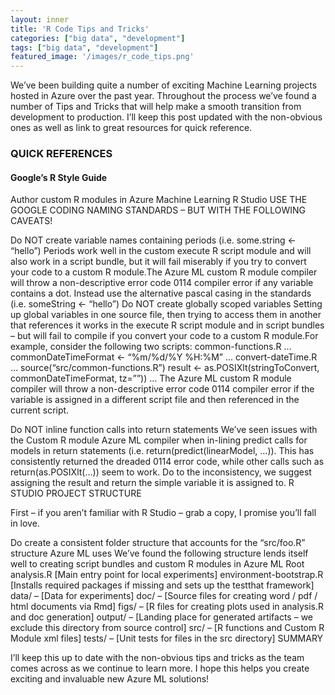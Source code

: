 ```yaml
---
layout: inner
title: 'R Code Tips and Tricks'
categories: ["big data", "development"]
tags: ["big data", "development"]
featured_image: '/images/r_code_tips.png'
---
```


We’ve been building quite a number of exciting Machine Learning projects hosted in Azure over the past year.  Throughout the process we’ve found a number of Tips and Tricks that will help make a smooth transition from development to production.  I’ll keep this post updated with the non-obvious ones as well as link to great resources for quick reference.

### QUICK REFERENCES

#### Google’s R Style Guide
Author custom R modules in Azure Machine Learning
R Studio
USE THE GOOGLE CODING NAMING STANDARDS – BUT WITH THE FOLLOWING CAVEATS!

Do NOT create variable names containing periods (i.e. some.string <- “hello”)
Periods work well in the custom execute R script module and will also work in a script bundle, but it will fail miserably if you try to convert your code to a custom R module.The Azure ML custom R module compiler will throw a non-descriptive error code 0114 compiler error if any variable contains a dot.  Instead use the alternative pascal casing in the standards (i.e. someString <- “hello”)
Do NOT create globally scoped variables
Setting up global variables in one source file, then trying to access them in another that references it works in the execute R script module and in script bundles – but will fail to compile if you convert your code to a custom R module.For example, consider the following two scripts:
common-functions.R
…
commonDateTimeFormat <- “%m/%d/%Y %H:%M”
…
convert-dateTime.R
…
source(“src/common-functions.R”)
result <- as.POSIXlt(stringToConvert, commonDateTimeFormat, tz=””))
…
The Azure ML custom R module compiler will throw a non-descriptive error code 0114 compiler error if the variable is assigned in a different script file and then referenced in the current script.

Do NOT inline function calls into return statements
We’ve seen issues with the Custom R module Azure ML compiler when in-lining predict calls for models in return statements (i.e. return(predict(linearModel, …)).  This has consistently returned the dreaded 0114 error code, while other calls such as return(as.POSIXlt(…)) seem to work.  Do to the inconsistency, we suggest assigning the result and return the simple variable it is assigned to.
R STUDIO PROJECT STRUCTURE

First – if you aren’t familiar with R Studio – grab a copy, I promise you’ll fall in love.

Do create a consistent folder structure that accounts for the “src/foo.R” structure Azure ML uses
We’ve found the following structure lends itself well to creating script bundles and custom R modules in Azure ML
Root
analysis.R [Main entry point for local experiments]
environment-bootstrap.R [Installs required packages if missing and sets up the testthat framework]
data/ – [Data for experiments]
doc/ – [Source files for creating word / pdf / html documents via Rmd]
figs/ – [R files for creating plots used in analysis.R and doc generation]
output/ – [Landing place for generated artifacts – we exclude this directory from source control]
src/ – [R functions and Custom R Module xml files]
tests/ – [Unit tests for files in the src directory]
SUMMARY

I’ll keep this up to date with the non-obvious tips and tricks as the team comes across as we continue to learn more.  I hope this helps you create exciting and invaluable new Azure ML solutions!